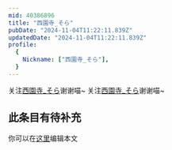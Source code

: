 ```yaml
---
mid: 40386896
title: "西園寺_そら"
pubDate: "2024-11-04T11:22:11.839Z"
updatedDate: "2024-11-04T11:22:11.839Z"
profile:
  {
    Nickname: ["西園寺_そら"],
  }
---
```


关注[西園寺_そら](https://space.bilibili.com/40386896)谢谢喵~ 关注[西園寺_そら](https://space.bilibili.com/40386896)谢谢喵~

## 此条目有待补充
你可以在[这里](https://github.com/Yuhanawa/VTuber.ICU-Content/edit/master/v/西園寺_そら/index.md)编辑本文
